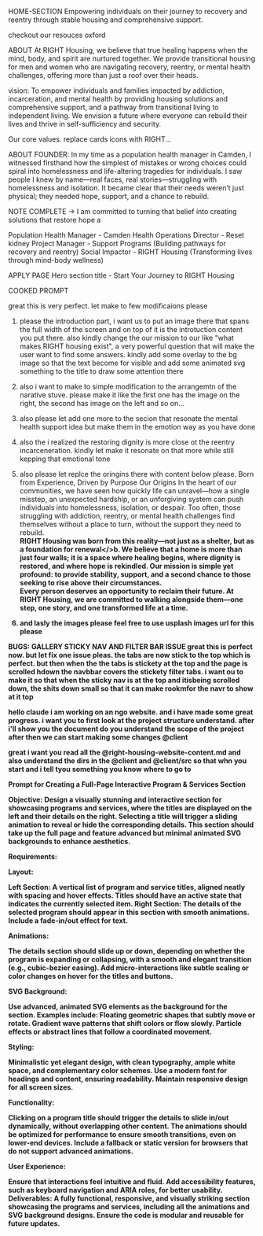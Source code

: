 HOME-SECTION
Empowering individuals on their journey to recovery and reentry through stable housing and comprehensive support.

checkout our resouces oxford

ABOUT
At RIGHT Housing, we believe that true healing happens when the mind, body, and spirit are nurtured together. We provide transitional housing for men and women who are navigating recovery, reentry, or mental health challenges, offering more than just a roof over their heads.

vision: To empower individuals and families impacted by addiction, incarceration, and mental health by providing housing solutions and comprehensive support, and a pathway from transitional living to independent living. We envision a future where everyone can rebuild their lives and thrive in self-sufficiency and security.

Our core values.
replace cards icons with RIGHT...

ABOUT FOUNDER: In my time as a population health manager in Camden, I witnessed firsthand how the simplest of mistakes or wrong choices could spiral into homelessness and life-altering tragedies for individuals. I saw people I knew by name—real faces, real stories—struggling with homelessness and isolation. It became clear that their needs weren’t just physical; they needed hope, support, and a chance to rebuild.

NOTE COMPLETE -> I am committed to turning that belief into creating solutions that restore hope a

Population Health Manager - Camden
Health Operations Director - Reset kidney
Project Manager - Support Programs (Building pathways for recovery and reentry)
Social Impactor - RIGHT Housing (Transforming lives through mind-body wellness)

APPLY PAGE
Hero section title - Start Your Journey to RIGHT Housing

COOKED PROMPT

great this is very perfect. let make to few modificaions please

1. please the introduction part, i want us to put an image there that spans the full width of the screen and on top of it is the introtuction content you put there. also kindly change the our mission to our like "what makes RIGHT housing exist", a very powerful question that will make the user want to find some answers. kindly add some overlay to the bg image so that the text become for visible and add some animated svg something to the title to draw some attention there
2. also i want to make to simple modification to the arrangemtn of the narative stuve. please make it like the first one has the image on the right, the second has image on the left and so on...
3. also please let add one more to the secion that resonate the mental health support idea but make them in the emotion way as you have done
4. also the i realized the restoring dignity is more close ot the reentry incarceneration. kindly let make it resonate on that more while still kepping that emotional tone
5. also please let replce the oringins there with content below please.
   Born from Experience, Driven by Purpose
   Our Origins
   In the heart of our communities, we have seen how quickly life can unravel—how a single misstep, an unexpected hardship, or an unforgiving system can push individuals into homelessness, isolation, or despair. Too often, those struggling with addiction, reentry, or mental health challenges find themselves without a place to turn, without the support they need to rebuild.
   <br/>
   <b>RIGHT Housing was born from this reality—not just as a shelter, but as a foundation for renewal</>b. We believe that a home is more than just four walls; it is a space where healing begins, where dignity is restored, and where hope is rekindled. Our mission is simple yet profound: to provide stability, support, and a second chance to those seeking to rise above their circumstances.
   <br/>
   Every person deserves an opportunity to reclaim their future. At RIGHT Housing, we are committed to walking alongside them—one step, one story, and one transformed life at a time.

6. and lasly the images please feel free to use usplash images url for this please

BUGS:
GALLERY STICKY NAV AND FILTER BAR ISSUE
great this is perfect now. but let fix one issue pleas.
the tabs are now stick to the top which is perfect. but then when the the tabs is stickety at the top and the page is scrolled hdown the navbbar covers the stickety filter tabs. i want ou to make it so that when the sticky nav is at the top and itisbeing scrolled down, the shits down small so that it can make rookmfor the navr to show at it top

hello claude i am working on an ngo website. and i have made some great progress. i want you to first look at the project structure understand. after i'll show you the document do you understand the scope of the project after then we can start making some changes @client

great i want you read all the @right-housing-website-content.md and also understand the dirs in the @client and @client/src so that whn you start and i tell tyou something you know where to go to

Prompt for Creating a Full-Page Interactive Program & Services Section

Objective:
Design a visually stunning and interactive section for showcasing programs and services, where the titles are displayed on the left and their details on the right. Selecting a title will trigger a sliding animation to reveal or hide the corresponding details. This section should take up the full page and feature advanced but minimal animated SVG backgrounds to enhance aesthetics.

Requirements:

Layout:

Left Section: A vertical list of program and service titles, aligned neatly with spacing and hover effects. Titles should have an active state that indicates the currently selected item.
Right Section: The details of the selected program should appear in this section with smooth animations. Include a fade-in/out effect for text.

Animations:

The details section should slide up or down, depending on whether the program is expanding or collapsing, with a smooth and elegant transition (e.g., cubic-bezier easing).
Add micro-interactions like subtle scaling or color changes on hover for the titles and buttons.

SVG Background:

Use advanced, animated SVG elements as the background for the section. Examples include:
Floating geometric shapes that subtly move or rotate.
Gradient wave patterns that shift colors or flow slowly.
Particle effects or abstract lines that follow a coordinated movement.

Styling:

Minimalistic yet elegant design, with clean typography, ample white space, and complementary color schemes.
Use a modern font for headings and content, ensuring readability.
Maintain responsive design for all screen sizes.

Functionality:

Clicking on a program title should trigger the details to slide in/out dynamically, without overlapping other content.
The animations should be optimized for performance to ensure smooth transitions, even on lower-end devices.
Include a fallback or static version for browsers that do not support advanced animations.

User Experience:

Ensure that interactions feel intuitive and fluid.
Add accessibility features, such as keyboard navigation and ARIA roles, for better usability.
Deliverables:
A fully functional, responsive, and visually striking section showcasing the programs and services, including all the animations and SVG background designs. Ensure the code is modular and reusable for future updates.
